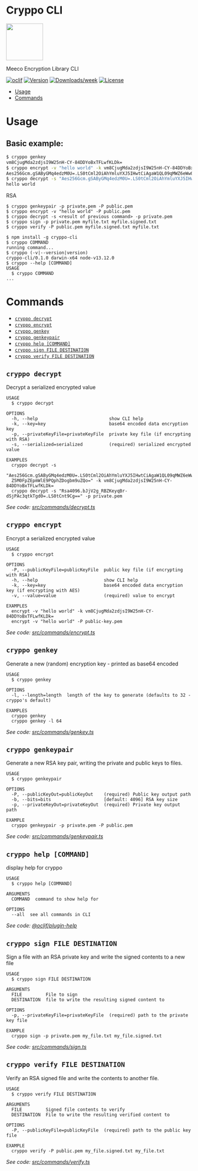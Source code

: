 # Cryppo CLI

<img width="100px" src="https://uploads-ssl.webflow.com/5cd5168c6c861f4fc7cfe969/5ddcaba04d724676d8758927_Meeco-Logo-2019-Circle-RGB.svg">

Meeco Encryption Library CLI

[![oclif](https://img.shields.io/badge/cli-oclif-brightgreen.svg)](https://oclif.io)
[![Version](https://img.shields.io/npm/v/cryppo-cli.svg)](https://npmjs.org/package/cryppo-cli)
[![Downloads/week](https://img.shields.io/npm/dw/cryppo-cli.svg)](https://npmjs.org/package/cryppo-cli)
[![License](https://img.shields.io/npm/l/cryppo-cli.svg)](https://github.com/Meeco/cryppo-cli/blob/master/package.json)

<!-- toc -->

- [Usage](#usage)
- [Commands](#commands)
  <!-- tocstop -->

# Usage

## Basic example:

```sh
$ cryppo genkey
vm8CjugMda2zdjsI9W25nH-CY-84DDYoBxTFLwfKLDk=
$ cryppo encrypt -v "hello world" -k vm8CjugMda2zdjsI9W25nH-CY-84DDYoBxTFLwfKLDk=
Aes256Gcm.gSAByGMq4edzM0U=.LS0tCml2OiAhYmluYXJ5IHwtCiAgaW1QL09qMWZ6eWw0cmwwSgphdDogIWJpbmFyeSB8LQogIE5SbjZUQXJ2bitNS1Z5M0FpZEpmWlE9PQphZDogbm9uZQo=
$ cryppo decrypt -s "Aes256Gcm.gSAByGMq4edzM0U=.LS0tCml2OiAhYmluYXJ5IHwtCiAgaW1QL09qMWZ6eWw0cmwwSgphdDogIWJpbmFyeSB8LQogIE5SbjZUQXJ2bitNS1Z5M0FpZEpmWlE9PQphZDogbm9uZQo=" -k vm8CjugMda2zdjsI9W25nH-CY-84DDYoBxTFLwfKLDk=
hello world
```

RSA

```
$ cryppo genkeypair -p private.pem -P public.pem
$ cryppo encrypt -v "hello world" -P public.pem
$ cryppo decrypt -s <result of previous command> -p private.pem
$ cryppo sign -p private.pem myfile.txt myfile.signed.txt
$ cryppo verify -P public.pem myfile.signed.txt myfile.txt
```

<!-- usage -->

```sh-session
$ npm install -g cryppo-cli
$ cryppo COMMAND
running command...
$ cryppo (-v|--version|version)
cryppo-cli/0.1.0 darwin-x64 node-v13.12.0
$ cryppo --help [COMMAND]
USAGE
  $ cryppo COMMAND
...
```

<!-- usagestop -->

# Commands

<!-- commands -->

- [`cryppo decrypt`](#cryppo-decrypt)
- [`cryppo encrypt`](#cryppo-encrypt)
- [`cryppo genkey`](#cryppo-genkey)
- [`cryppo genkeypair`](#cryppo-genkeypair)
- [`cryppo help [COMMAND]`](#cryppo-help-command)
- [`cryppo sign FILE DESTINATION`](#cryppo-sign-file-destination)
- [`cryppo verify FILE DESTINATION`](#cryppo-verify-file-destination)

## `cryppo decrypt`

Decrypt a serialized encrypted value

```
USAGE
  $ cryppo decrypt

OPTIONS
  -h, --help                           show CLI help
  -k, --key=key                        base64 encoded data encryption key
  -p, --privateKeyFile=privateKeyFile  private key file (if encrypting with RSA)
  -s, --serialized=serialized          (required) serialized encrypted value

EXAMPLES
  cryppo decrypt -s
  "Aes256Gcm.gSAByGMq4edzM0U=.LS0tCml2OiAhYmluYXJ5IHwtCiAgaW1QL09qMWZ6eWw0cmwwSgphdDogIWJpbmFyeSB8LQogIE5SbjZUQXJ2bitNS1
  Z5M0FpZEpmWlE9PQphZDogbm9uZQo=" -k vm8CjugMda2zdjsI9W25nH-CY-84DDYoBxTFLwfKLDk=
  cryppo decrypt -s "Rsa4096.bJjV2g_RBZKeyqBr-dSjPAc3qtkTgd0=.LS0tCnt9Cg==" -p private.pem
```

_See code: [src/commands/decrypt.ts](https://github.com/Meeco/cryppo-cli/blob/v0.1.0/src/commands/decrypt.ts)_

## `cryppo encrypt`

Encrypt a serialized encrypted value

```
USAGE
  $ cryppo encrypt

OPTIONS
  -P, --publicKeyFile=publicKeyFile  public key file (if encrypting with RSA)
  -h, --help                         show CLI help
  -k, --key=key                      base64 encoded data encryption key (if encrypting with AES)
  -v, --value=value                  (required) value to encrypt

EXAMPLES
  encrypt -v "hello world" -k vm8CjugMda2zdjsI9W25nH-CY-84DDYoBxTFLwfKLDk=
  encrypt -v "hello world" -P public-key.pem
```

_See code: [src/commands/encrypt.ts](https://github.com/Meeco/cryppo-cli/blob/v0.1.0/src/commands/encrypt.ts)_

## `cryppo genkey`

Generate a new (random) encryption key - printed as base64 encoded

```
USAGE
  $ cryppo genkey

OPTIONS
  -l, --length=length  length of the key to generate (defaults to 32 - cryppo's default)

EXAMPLES
  cryppo genkey
  cryppo genkey -l 64
```

_See code: [src/commands/genkey.ts](https://github.com/Meeco/cryppo-cli/blob/v0.1.0/src/commands/genkey.ts)_

## `cryppo genkeypair`

Generate a new RSA key pair, writing the private and public keys to files.

```
USAGE
  $ cryppo genkeypair

OPTIONS
  -P, --publicKeyOut=publicKeyOut    (required) Public key output path
  -b, --bits=bits                    [default: 4096] RSA key size
  -p, --privateKeyOut=privateKeyOut  (required) Private key output path

EXAMPLE
  cryppo genkeypair -p private.pem -P public.pem
```

_See code: [src/commands/genkeypair.ts](https://github.com/Meeco/cryppo-cli/blob/v0.1.0/src/commands/genkeypair.ts)_

## `cryppo help [COMMAND]`

display help for cryppo

```
USAGE
  $ cryppo help [COMMAND]

ARGUMENTS
  COMMAND  command to show help for

OPTIONS
  --all  see all commands in CLI
```

_See code: [@oclif/plugin-help](https://github.com/oclif/plugin-help/blob/v2.2.3/src/commands/help.ts)_

## `cryppo sign FILE DESTINATION`

Sign a file with an RSA private key and write the signed contents to a new file

```
USAGE
  $ cryppo sign FILE DESTINATION

ARGUMENTS
  FILE         File to sign
  DESTINATION  file to write the resulting signed content to

OPTIONS
  -p, --privateKeyFile=privateKeyFile  (required) path to the private key file

EXAMPLE
  cryppo sign -p private.pem my_file.txt my_file.signed.txt
```

_See code: [src/commands/sign.ts](https://github.com/Meeco/cryppo-cli/blob/v0.1.0/src/commands/sign.ts)_

## `cryppo verify FILE DESTINATION`

Verify an RSA signed file and write the contents to another file.

```
USAGE
  $ cryppo verify FILE DESTINATION

ARGUMENTS
  FILE         Signed file contents to verify
  DESTINATION  File to write the resulting verified content to

OPTIONS
  -P, --publicKeyFile=publicKeyFile  (required) path to the public key file

EXAMPLE
  cryppo verify -P public.pem my_file.signed.txt my_file.txt
```

_See code: [src/commands/verify.ts](https://github.com/Meeco/cryppo-cli/blob/v0.1.0/src/commands/verify.ts)_

<!-- commandsstop -->
